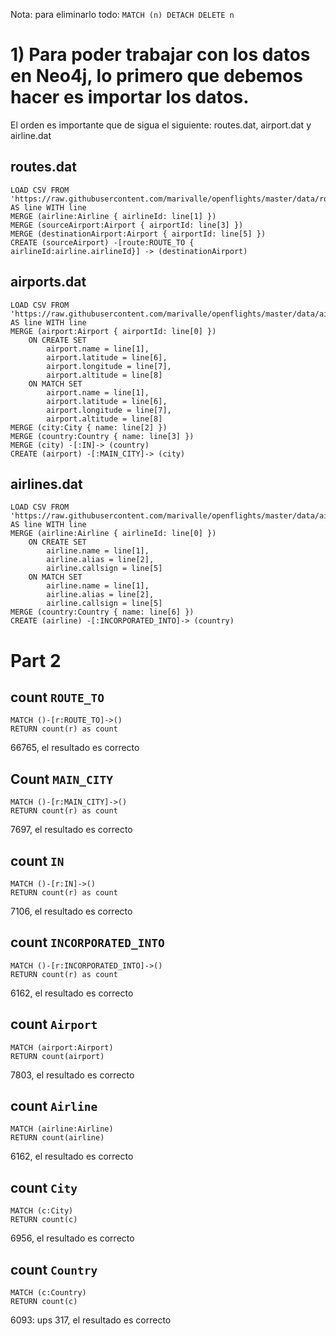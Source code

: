 Nota: para eliminarlo todo: `MATCH (n) DETACH DELETE n`

# 1) Para poder trabajar con los datos en Neo4j, lo primero que debemos hacer es importar los datos.
El orden es importante que de sigua el siguiente: routes.dat, airport.dat y airline.dat

## routes.dat
```neo4j
LOAD CSV FROM 'https://raw.githubusercontent.com/marivalle/openflights/master/data/routes.dat' AS line WITH line
MERGE (airline:Airline { airlineId: line[1] })
MERGE (sourceAirport:Airport { airportId: line[3] })
MERGE (destinationAirport:Airport { airportId: line[5] })
CREATE (sourceAirport) -[route:ROUTE_TO { airlineId:airline.airlineId}] -> (destinationAirport)
```

## airports.dat
```neo4j
LOAD CSV FROM 'https://raw.githubusercontent.com/marivalle/openflights/master/data/airports.dat' AS line WITH line
MERGE (airport:Airport { airportId: line[0] })
	ON CREATE SET
		airport.name = line[1],
		airport.latitude = line[6],
		airport.longitude = line[7],
		airport.altitude = line[8]
	ON MATCH SET
		airport.name = line[1],
		airport.latitude = line[6],
		airport.longitude = line[7],
		airport.altitude = line[8]
MERGE (city:City { name: line[2] })
MERGE (country:Country { name: line[3] })
MERGE (city) -[:IN]-> (country)
CREATE (airport) -[:MAIN_CITY]-> (city)
```

## airlines.dat
```neo4j
LOAD CSV FROM 'https://raw.githubusercontent.com/marivalle/openflights/master/data/airlines.dat' AS line WITH line
MERGE (airline:Airline { airlineId: line[0] })
	ON CREATE SET
		airline.name = line[1],
		airline.alias = line[2],
		airline.callsign = line[5]
	ON MATCH SET
		airline.name = line[1],
		airline.alias = line[2],
		airline.callsign = line[5]
MERGE (country:Country { name: line[6] })
CREATE (airline) -[:INCORPORATED_INTO]-> (country)
```

# Part 2
## count `ROUTE_TO`
```neo4j
MATCH ()-[r:ROUTE_TO]->()
RETURN count(r) as count
```
66765,
el resultado es correcto

## Count `MAIN_CITY`
```neo4j
MATCH ()-[r:MAIN_CITY]->()
RETURN count(r) as count
```
7697,
el resultado es correcto

## count `IN`
```neo4j
MATCH ()-[r:IN]->()
RETURN count(r) as count
```
7106,
el resultado es correcto

## count `INCORPORATED_INTO`
```neo4j
MATCH ()-[r:INCORPORATED_INTO]->()
RETURN count(r) as count
```
6162,
el resultado es correcto

## count `Airport`
```neo4j
MATCH (airport:Airport)
RETURN count(airport)
```
7803,
el resultado es correcto

## count `Airline`
```neo4j
MATCH (airline:Airline)
RETURN count(airline)
```
6162,
el resultado es correcto

## count `City`
```neo4j
MATCH (c:City)
RETURN count(c)
```
6956,
el resultado es correcto

## count `Country`
```neo4j
MATCH (c:Country)
RETURN count(c)
```
6093: ups
317,
el resultado es correcto
